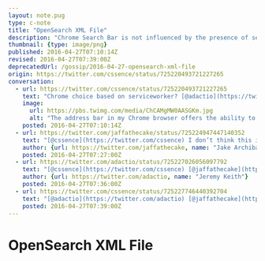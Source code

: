 ```yaml
---
layout: note.pug
type: c-note
title: "OpenSearch XML File"
description: "Chrome Search Bar is not influenced by the presence of service worker."
thumbnail: {type: image/png}
published: 2016-04-27T07:10:14Z
revised: 2016-04-27T07:39:00Z
deprecatedUrl: /gossip/2016-04-27-opensearch-xml-file
origin: https://twitter.com/cssence/status/725220493721227265
conversation:
  - url: https://twitter.com/cssence/status/725220493721227265
    text: "Chrome choice based on serviceworker? [@adactio](https://twitter.com/adactio) already made it into my search bar /cc&nbsp;[@jaffathecake](https://twitter.com/jaffathecake)"
    image:
      url: https://pbs.twimg.com/media/ChCAMgMW0AASGKm.jpg
      alt: "The address bar in my Chrome browser offers the ability to limit searches to Jeremy Keith’s website."
    posted: 2016-04-27T07:10:14Z
  - url: https://twitter.com/jaffathecake/status/725224947447140352
    text: "[@cssence](https://twitter.com/cssence) I don’t think this is service worker related."
    author: {url: https://twitter.com/jaffathecake, name: "Jake Archibald"}
    posted: 2016-04-27T07:27:00Z
  - url: https://twitter.com/adactio/status/725227026056097792
    text: "[@cssence](https://twitter.com/cssence) [@jaffathecake](https://twitter.com/jaffathecake) That’s because the site offers an OpenSearch XML file—nothing to do with Service Workers."
    author: {url: https://twitter.com/adactio, name: "Jeremy Keith"}
    posted: 2016-04-27T07:36:00Z
  - url: https://twitter.com/cssence/status/725227746440392704
    text: "[@adactio](https://twitter.com/adactio) [@jaffathecake](https://twitter.com/jaffathecake) Thanks to you both. That’s why I couldn’t find anything about it."
    posted: 2016-04-27T07:39:00Z
---
```


# OpenSearch XML File
